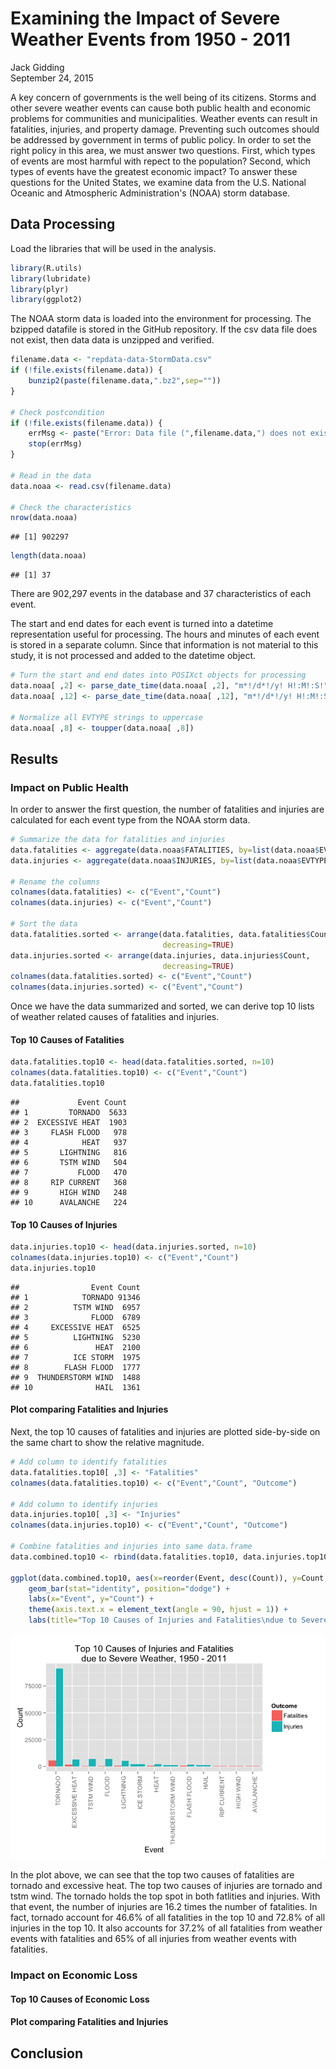 # Examining the Impact of Severe Weather Events from 1950 - 2011
Jack Gidding  
September 24, 2015  

A key concern of governments is the well being of its citizens. Storms and other severe weather events can cause both public health and economic problems for communities and municipalities. Weather events can result in fatalities, injuries, and property damage. Preventing such outcomes should be addressed by government in terms of public policy. In order to set the right policy in this area, we must answer two questions. First, which types of events are most harmful with repect to the population? Second, which types of events have the greatest economic impact? To answer these questions for the United States, we examine data from the U.S. National Oceanic and Atmospheric Administration's (NOAA) storm database.

## Data Processing
Load the libraries that will be used in the analysis. 


```r
library(R.utils)
library(lubridate)
library(plyr)
library(ggplot2)
```

The NOAA storm data is loaded into the environment for processing. The bzipped datafile is stored in the GitHub repository. If the csv data file does not exist, then data data is unzipped and verified. 


```r
filename.data <- "repdata-data-StormData.csv"
if (!file.exists(filename.data)) {
    bunzip2(paste(filename.data,".bz2",sep=""))
}

# Check postcondition
if (!file.exists(filename.data)) {
    errMsg <- paste("Error: Data file (",filename.data,") does not exist.",sep="")
    stop(errMsg)
}

# Read in the data
data.noaa <- read.csv(filename.data)

# Check the characteristics
nrow(data.noaa)
```

```
## [1] 902297
```

```r
length(data.noaa)
```

```
## [1] 37
```

There are 902,297 events in the database and 37 characteristics of each event. 

The start and end dates for each event is turned into a datetime representation useful for processing. The hours and minutes of each event is stored in a separate column. Since that information is not material to this study, it is not processed and added to the datetime object.


```r
# Turn the start and end dates into POSIXct objects for processing
data.noaa[ ,2] <- parse_date_time(data.noaa[ ,2], "m*!/d*!/y! H!:M!:S!")
data.noaa[ ,12] <- parse_date_time(data.noaa[ ,12], "m*!/d*!/y! H!:M!:S!")

# Normalize all EVTYPE strings to uppercase
data.noaa[ ,8] <- toupper(data.noaa[ ,8])
```

## Results

### Impact on Public Health

In order to answer the first question, the number of fatalities and injuries are calculated for each event type from the NOAA storm data. 


```r
# Summarize the data for fatalities and injuries
data.fatalities <- aggregate(data.noaa$FATALITIES, by=list(data.noaa$EVTYPE), sum)
data.injuries <- aggregate(data.noaa$INJURIES, by=list(data.noaa$EVTYPE), sum)

# Rename the columns
colnames(data.fatalities) <- c("Event","Count")
colnames(data.injuries) <- c("Event","Count")

# Sort the data 
data.fatalities.sorted <- arrange(data.fatalities, data.fatalities$Count,
                                  decreasing=TRUE)
data.injuries.sorted <- arrange(data.injuries, data.injuries$Count,
                                  decreasing=TRUE)
colnames(data.fatalities.sorted) <- c("Event","Count")
colnames(data.injuries.sorted) <- c("Event","Count")
```
Once we have the data summarized and sorted, we can derive top 10 lists of weather related causes of fatalities and injuries. 

#### Top 10 Causes of Fatalities


```r
data.fatalities.top10 <- head(data.fatalities.sorted, n=10)
colnames(data.fatalities.top10) <- c("Event","Count")
data.fatalities.top10
```

```
##             Event Count
## 1         TORNADO  5633
## 2  EXCESSIVE HEAT  1903
## 3     FLASH FLOOD   978
## 4            HEAT   937
## 5       LIGHTNING   816
## 6       TSTM WIND   504
## 7           FLOOD   470
## 8     RIP CURRENT   368
## 9       HIGH WIND   248
## 10      AVALANCHE   224
```

#### Top 10 Causes of Injuries


```r
data.injuries.top10 <- head(data.injuries.sorted, n=10)
colnames(data.injuries.top10) <- c("Event","Count")
data.injuries.top10
```

```
##                Event Count
## 1            TORNADO 91346
## 2          TSTM WIND  6957
## 3              FLOOD  6789
## 4     EXCESSIVE HEAT  6525
## 5          LIGHTNING  5230
## 6               HEAT  2100
## 7          ICE STORM  1975
## 8        FLASH FLOOD  1777
## 9  THUNDERSTORM WIND  1488
## 10              HAIL  1361
```
#### Plot comparing Fatalities and Injuries

Next, the top 10 causes of fatalities and injuries are plotted side-by-side on the same chart to show the relative magnitude.  


```r
# Add column to identify fatalities
data.fatalities.top10[ ,3] <- "Fatalities"
colnames(data.fatalities.top10) <- c("Event","Count", "Outcome")

# Add column to identify injuries
data.injuries.top10[ ,3] <- "Injuries"
colnames(data.injuries.top10) <- c("Event","Count", "Outcome")

# Combine fatalities and injuries into same data.frame
data.combined.top10 <- rbind(data.fatalities.top10, data.injuries.top10)

ggplot(data.combined.top10, aes(x=reorder(Event, desc(Count)), y=Count, fill=Outcome)) + 
    geom_bar(stat="identity", position="dodge") +
    labs(x="Event", y="Count") +
    theme(axis.text.x = element_text(angle = 90, hjust = 1)) +
    labs(title="Top 10 Causes of Injuries and Fatalities\ndue to Severe Weather, 1950 - 2011")
```

![](RepData_PA2_files/figure-html/publicimpactplot-1.png) 

In the plot above, we can see that the top two causes of fatalities are tornado and excessive heat. The top two causes of injuries are tornado and tstm wind. The tornado holds the top spot in both fatlities and injuries. With that event, the number of injuries are 16.2 times the number of fatalities. In fact, tornado account for 46.6% of all fatalities in the top 10 and 72.8% of all injuries in the top 10. It also accounts for 37.2% of all fatalities from weather events with fatalities and 65% of all injuries from weather events with fatalities.

### Impact on Economic Loss

#### Top 10 Causes of Economic Loss


#### Plot comparing Fatalities and Injuries


## Conclusion


